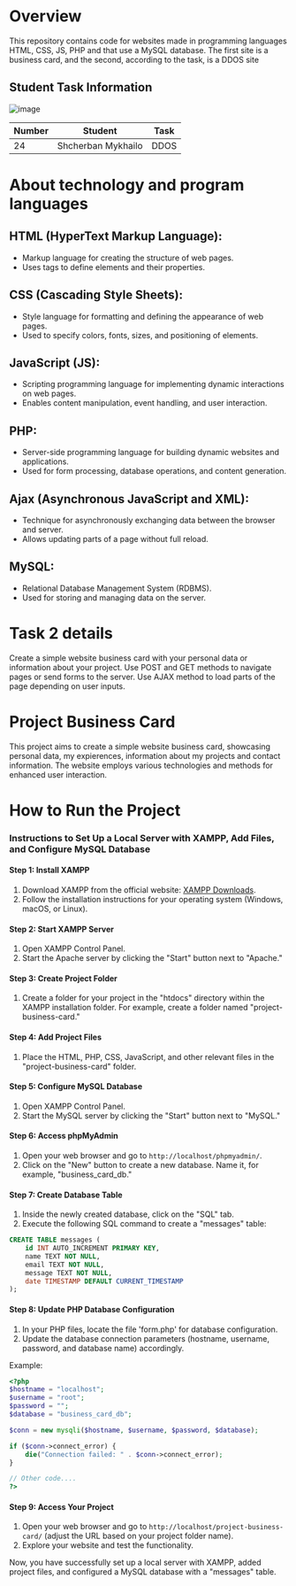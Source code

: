 # Overview

This repository contains code for websites made in programming languages ​​HTML, CSS, JS, PHP and that use a MySQL database. The first site is a business card, and the second, according to the task, is a DDOS site

## Student Task Information

![image](https://github.com/Geroimzx/web2024ki48shcherbanmi24/assets/27133327/67f3cb01-25f2-4eb6-a529-a48ea2ae722b)

| Number | Student               | Task                                |
|--------|-----------------------|-------------------------------------|
| 24     | Shcherban Mykhailo   | DDOS      |

# About technology and program languages

## HTML (HyperText Markup Language):
- Markup language for creating the structure of web pages.
- Uses tags to define elements and their properties.

## CSS (Cascading Style Sheets):
- Style language for formatting and defining the appearance of web pages.
- Used to specify colors, fonts, sizes, and positioning of elements.

## JavaScript (JS):
- Scripting programming language for implementing dynamic interactions on web pages.
- Enables content manipulation, event handling, and user interaction.

## PHP:
- Server-side programming language for building dynamic websites and applications.
- Used for form processing, database operations, and content generation.

## Ajax (Asynchronous JavaScript and XML):
- Technique for asynchronously exchanging data between the browser and server.
- Allows updating parts of a page without full reload.

## MySQL:
- Relational Database Management System (RDBMS).
- Used for storing and managing data on the server.

# Task 2 details
Create a simple website business card with your personal data or information about your project. Use POST and GET methods to navigate pages or send forms to the server. Use AJAX method to load parts of the page depending on user inputs.

# Project Business Card
This project aims to create a simple website business card, showcasing personal data, my expierences, information about my projects and contact information. The website employs various technologies and methods for enhanced user interaction.

# How to Run the Project
### Instructions to Set Up a Local Server with XAMPP, Add Files, and Configure MySQL Database

#### Step 1: Install XAMPP

1. Download XAMPP from the official website: [XAMPP Downloads](https://www.apachefriends.org/index.html).
2. Follow the installation instructions for your operating system (Windows, macOS, or Linux).

#### Step 2: Start XAMPP Server

1. Open XAMPP Control Panel.
2. Start the Apache server by clicking the "Start" button next to "Apache."

#### Step 3: Create Project Folder

1. Create a folder for your project in the "htdocs" directory within the XAMPP installation folder. For example, create a folder named "project-business-card."

#### Step 4: Add Project Files

1. Place the HTML, PHP, CSS, JavaScript, and other relevant files in the "project-business-card" folder.

#### Step 5: Configure MySQL Database

1. Open XAMPP Control Panel.
2. Start the MySQL server by clicking the "Start" button next to "MySQL."

#### Step 6: Access phpMyAdmin

1. Open your web browser and go to `http://localhost/phpmyadmin/`.
2. Click on the "New" button to create a new database. Name it, for example, "business_card_db."

#### Step 7: Create Database Table

1. Inside the newly created database, click on the "SQL" tab.
2. Execute the following SQL command to create a "messages" table:

```sql
CREATE TABLE messages (
    id INT AUTO_INCREMENT PRIMARY KEY,
    name TEXT NOT NULL,
    email TEXT NOT NULL,
    message TEXT NOT NULL,
    date TIMESTAMP DEFAULT CURRENT_TIMESTAMP
);
```

#### Step 8: Update PHP Database Configuration

1. In your PHP files, locate the file 'form.php' for database configuration.
2. Update the database connection parameters (hostname, username, password, and database name) accordingly.
   
Example:

```php
<?php
$hostname = "localhost";
$username = "root";
$password = "";
$database = "business_card_db";

$conn = new mysqli($hostname, $username, $password, $database);

if ($conn->connect_error) {
    die("Connection failed: " . $conn->connect_error);
}

// Other code....
?>
```

#### Step 9: Access Your Project

1. Open your web browser and go to `http://localhost/project-business-card/` (adjust the URL based on your project folder name).
2. Explore your website and test the functionality.

Now, you have successfully set up a local server with XAMPP, added project files, and configured a MySQL database with a "messages" table.
